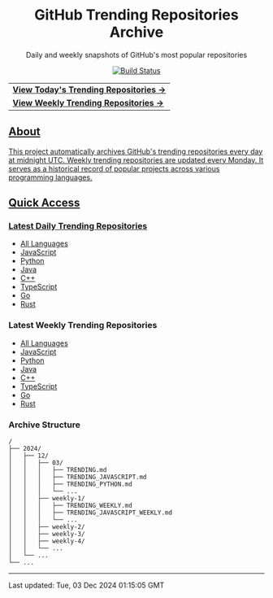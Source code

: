 <div align="center">
<h1>GitHub Trending Repositories Archive</h1>
<p>Daily and weekly snapshots of GitHub's most popular repositories</p>
<a href="https://github.com/saiki-mbs/github-trending-archive/actions">
<img src="https://img.shields.io/badge/build-success-brightgreen" alt="Build Status">
</div>

<div align="center">
<table>
<tr>
  <td>
    <a href="./2024/12/03/TRENDING.md">
      <b>View Today's Trending Repositories →</b>
    </a>
  </td>
</tr>
<tr>
  <td>
    <a href="./2024/12/weekly-1/TRENDING_WEEKLY.md">
      <b>View Weekly Trending Repositories →</b>
    </a>
  </td>
</tr>
</table>
</div>

## About

This project automatically archives GitHub's trending repositories every day at midnight UTC. Weekly trending repositories are updated every Monday. It serves as a historical record of popular projects across various programming languages.

## Quick Access

### Latest Daily Trending Repositories

- [All Languages](./2024/12/03/TRENDING.md)
- [JavaScript](./2024/12/03/TRENDING_JAVASCRIPT.md)
- [Python](./2024/12/03/TRENDING_PYTHON.md)
- [Java](./2024/12/03/TRENDING_JAVA.md)
- [C++](./2024/12/03/TRENDING_CPP.md)
- [TypeScript](./2024/12/03/TRENDING_TYPESCRIPT.md)
- [Go](./2024/12/03/TRENDING_GO.md)
- [Rust](./2024/12/03/TRENDING_RUST.md)

### Latest Weekly Trending Repositories

- [All Languages](./2024/12/weekly-1/TRENDING_WEEKLY.md)
- [JavaScript](./2024/12/weekly-1/TRENDING_JAVASCRIPT_WEEKLY.md)
- [Python](./2024/12/weekly-1/TRENDING_PYTHON_WEEKLY.md)
- [Java](./2024/12/weekly-1/TRENDING_JAVA_WEEKLY.md)
- [C++](./2024/12/weekly-1/TRENDING_CPP_WEEKLY.md)
- [TypeScript](./2024/12/weekly-1/TRENDING_TYPESCRIPT_WEEKLY.md)
- [Go](./2024/12/weekly-1/TRENDING_GO_WEEKLY.md)
- [Rust](./2024/12/weekly-1/TRENDING_RUST_WEEKLY.md)

### Archive Structure

```
/
├── 2024/
│   ├── 12/
│   │   ├── 03/
│   │   │   ├── TRENDING.md
│   │   │   ├── TRENDING_JAVASCRIPT.md
│   │   │   ├── TRENDING_PYTHON.md
│   │   │   └── ...
│   │   ├── weekly-1/
│   │   │   ├── TRENDING_WEEKLY.md
│   │   │   ├── TRENDING_JAVASCRIPT_WEEKLY.md
│   │   │   └── ...
│   │   ├── weekly-2/
│   │   ├── weekly-3/
│   │   ├── weekly-4/
│   │   └── ...
│   └── ...
└── ...
```

---

Last updated: Tue, 03 Dec 2024 01:15:05 GMT